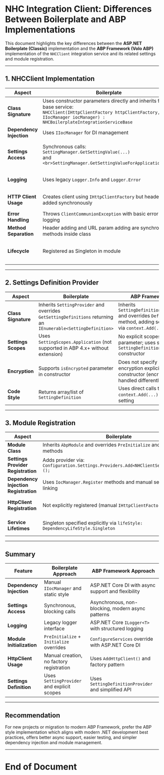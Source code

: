 ﻿# NHC Integration Client: Differences Between Boilerplate and ABP Implementations

This document highlights the key differences between the **ASP.NET Boilerplate (Classic)** implementation and the **ABP Framework (Volo ABP)** implementation of the `NHCClient` integration service and its related settings and module registration.

---

## 1. NHCClient Implementation

| Aspect                   | Boilerplate                                      | ABP Framework                                        |
|--------------------------|-------------------------------------------------|-----------------------------------------------------|
| **Class Signature**       | Uses constructor parameters directly and inherits from a base service: <br>`NHCClient(IHttpClientFactory httpClientFactory, IIocManager iocManager) : NHCBoilerplateIntegrationServiceBase` | Implements interfaces with DI interfaces and attributes:<br>`NHCClient : INHClient, ITransientDependency` |
| **Dependency Injection**  | Uses `IIocManager` for DI management             | Uses ASP.NET Core DI system with constructor injection |
| **Settings Access**       | Synchronous calls: <br>`SettingManager.GetSettingValue(...)` <br>and `<br>SettingManager.GetSettingValueForApplication(...)` | Asynchronous calls: <br>`await _settingProvider.GetOrNullAsync(...)` for non-blocking and async-friendly access |
| **Logging**               | Uses legacy `Logger.Info` and `Logger.Error`     | Uses modern `ILogger<T>` with `LogInformation` and `LogError` supporting structured logging |
| **HTTP Client Usage**     | Creates client using `IHttpClientFactory` but headers added synchronously | Uses `IHttpClientFactory` and async method to add headers (`AddHeadersAsync`) |
| **Error Handling**        | Throws `ClientCommunionException` with basic error logging | Throws the same exception but with async-aware detailed logging |
| **Method Separation**     | Header adding and URL param adding are synchronous methods inside class | Header adding is async; URL param addition is a separate static method |
| **Lifecycle**             | Registered as Singleton in module                 | Registered as Singleton (via AddSingleton) but implements `ITransientDependency` for scoped lifestyle compatibility |

---

## 2. Settings Definition Provider

| Aspect                   | Boilerplate                                      | ABP Framework                                        |
|--------------------------|-------------------------------------------------|-----------------------------------------------------|
| **Class Signature**       | Inherits `SettingProvider` and overrides `GetSettingDefinitions` returning an `IEnumerable<SettingDefinition>` | Inherits `SettingDefinitionProvider` and overrides `Define` method, adding settings via `context.Add(...)` |
| **Settings Scopes**       | Uses `SettingScopes.Application` (not supported in ABP 4.x+ without extension) | No explicit scopes parameter; uses simplified `SettingDefinition` constructor |
| **Encryption**            | Supports `isEncrypted` parameter in constructor | Does not specify encryption explicitly in constructor (encryption handled differently in ABP) |
| **Code Style**            | Returns array/list of `SettingDefinition`       | Uses direct calls to `context.Add(...)` per setting |

---

## 3. Module Registration

| Aspect                   | Boilerplate                                      | ABP Framework                                        |
|--------------------------|-------------------------------------------------|-----------------------------------------------------|
| **Module Class**          | Inherits `AbpModule` and overrides `PreInitialize` and `Initialize` methods | Inherits `AbpModule` and overrides `ConfigureServices` only |
| **Settings Provider Registration** | Adds provider via: <br> `Configuration.Settings.Providers.Add<NHClientSettingProvider>();` | Registers settings automatically through dependency injection and provider registration |
| **Dependency Injection Registration** | Uses `IocManager.Register` methods and manual service collection linking | Uses ASP.NET Core style: `context.Services.AddSingleton<...>()` and `services.AddHttpClient()` |
| **HttpClient Registration** | Not explicitly registered (manual `IHttpClientFactory` usage) | Registered via `services.AddHttpClient()` for factory-based HTTP clients |
| **Service Lifetimes**     | Singleton specified explicitly via `lifeStyle: DependencyLifeStyle.Singleton` | Singleton via `AddSingleton` method and uses `ITransientDependency` marker interface for default lifetimes |

---

## Summary

| Feature                    | Boilerplate Approach                            | ABP Framework Approach                             |
|----------------------------|------------------------------------------------|---------------------------------------------------|
| **Dependency Injection**    | Manual `IIocManager` and static style           | ASP.NET Core DI with async support and flexibility |
| **Settings Access**         | Synchronous, blocking calls                      | Asynchronous, non-blocking, modern async patterns  |
| **Logging**                 | Legacy logger interface                          | ASP.NET Core `ILogger<T>` with structured logging  |
| **Module Initialization**  | `PreInitialize` + `Initialize` overrides         | `ConfigureServices` override with ASP.NET Core DI  |
| **HttpClient Usage**        | Manual creation, no factory registration         | Uses `AddHttpClient()` and factory pattern          |
| **Settings Definition**     | Uses `SettingProvider` and explicit scopes       | Uses `SettingDefinitionProvider` and simplified API |

---

## Recommendation

For new projects or migration to modern ABP Framework, prefer the ABP style implementation which aligns with modern .NET development best practices, offers better async support, easier testing, and simpler dependency injection and module management.

---

# End of Document
